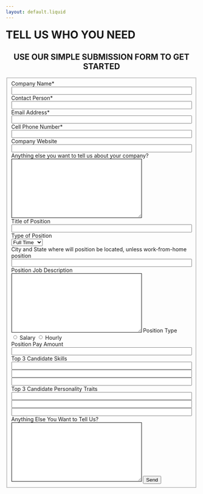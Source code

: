 ```yaml
---
layout: default.liquid
---
```


<style>
  input {width: 100%}
  .form-control {
    background: white;
    border: 1px solid;
  }
</style><div class="container">

<div class="container">
  <h1 class="quick-size-fix" style="margin-top:20px">TELL US WHO YOU NEED</h1>
  <h2 style="text-align: center">USE OUR SIMPLE SUBMISSION FORM TO GET STARTED</h2>
  <div style="display:none; text-align:center;" id="thankyou_message">
  <h2>Thanks for contacting us!
  We will get back to you soon!</h2>
  </div>
  <div role="form" class="wpcf7" id="wpcf7-f5985-p5986-o1" lang="en-US" dir="ltr">
    <form id="gform" action="https://script.google.com/macros/s/AKfycbw_pyPtUQU1oITCRARHy8j1c9OOlXBJnmQ3r6q1/exec" method="post" class="wpcf7-form" novalidate="novalidate">
      <fieldset class="pure-group">
        <div style="display: none;">
          <!--input id must be honeypot or else it wont work-->
          <label class="sr-only">Keep this field blank</label>
          <input title="honeypot" id="honeypot" type="text" name="honeypot" value="" />
          <!--the rest of your form-->
        </div>
        <label for="Company Name">Company Name*</label>
        <br />
        <span class="wpcf7-form-control-wrap CompanyName">
          <input id="Company Name" name="Company Name" type="text" value="" size="40" class="wpcf7-form-control wpcf7-text wpcf7-validates-as-required" aria-required="true" aria-invalid="false" tabindex="0" />
        </span>
        <label for="Contact Person">Contact Person*</label>
        <br />
        <span class="wpcf7-form-control-wrap your-name">
          <input id="Contact Person"type="text" name="Contact Person" value="" size="40" class="wpcf7-form-control wpcf7-text wpcf7-validates-as-required   " aria-required="true" aria-invalid="false" tabindex="0" />
        </span>
        <label for="email">Email Address*</label>
        <br />
        <span class="wpcf7-form-control-wrap your-email">
          <input id="email" type="email" name="email" value="" size="40" class="wpcf7-form-control wpcf7-text wpcf7-email wpcf7-validates-as-required wpcf7-validates-as-email" aria-required="true" aria-invalid="false" tabindex="0" />
        </span>
        <label for="Cell Phone">Cell Phone Number*</label>
        <br />
        <span class="wpcf7-form-control-wrap tel-186">
          <input id = "Cell Phone" type="tel" name="Cell Phone" value="" size="40" class="wpcf7-form-control wpcf7-text wpcf7-tel wpcf7-validates-as-required wpcf7-validates-as-tel" aria-required="true" aria-invalid="false" tabindex="0" />
        </span>
        <label for="Company Website">Company Website</label>
        <br />
        <span class="wpcf7-form-control-wrap website">
          <input id="Company Website" type="text" name="Company Website" value="" size="40" class="wpcf7-form-control wpcf7-text" aria-invalid="false" tabindex="0" />
        </span>
        <label for="About Your Company">Anything else you want to tell us about your company?</label>
        <br />
        <span class="wpcf7-form-control-wrap AboutYourCompany">
          <textarea id="About Your Company" name="About Your Company" cols="40" rows="10" class="wpcf7-form-control wpcf7-textarea form-control" aria-invalid="false" tabindex="0"></textarea>
        </span>
        <br />
        <label for="Position Title">Title of Position</label>
        <br />
        <span class="wpcf7-form-control-wrap Position">
          <input id="Position Title" type="text" name="Position Title" value="" size="40" class="wpcf7-form-control wpcf7-text" aria-invalid="false" tabindex="0" />
        </span>
        <label for="Position Type">Type of Position</label>
        <br />
        <span class="wpcf7-form-control-wrap PositionType">
          <select id="Position Type" name="Position Type" class="wpcf7-form-control wpcf7-select" aria-invalid="false" tabindex="0">
            <option value="Full Time" tabindex="0">Full Time</option>
            <option value="Part Time" tabindex="0">Part Time</option>
            <option value="Freelance" tabindex="0">Freelance</option>
          </select>
        </span>
        <br />
        <label for="City and State">City and State where will position be located, unless work-from-home position</label>
        <br />
        <span class="wpcf7-form-control-wrap CityState">
          <input id = "City and State" type="text" name="City State" value="" size="40" class="wpcf7-form-control wpcf7-text" aria-invalid="false" tabindex="0" />
        </span>
        <label for="Job Description">Position Job Description</label>
        <br />
        <span class="wpcf7-form-control-wrap JobDescription">
          <textarea id="Job Description" name="Job Description" cols="40" rows="10" class="wpcf7-form-control wpcf7-textarea form-control" aria-invalid="false" tabindex="0"></textarea>
        </span>
        <label>Position Type</label>
        <br />
        <span class="wpcf7-form-control-wrap radio-561">
          <span class="wpcf7-form-control wpcf7-radio">
            <span class="wpcf7-list-item first">
              <input title="Salary Button"type="radio" name="Pay Type" value="Salary" tabindex="0" style="width:10px" />
              <span class="wpcf7-list-item-label">Salary</span>
            </span>
            <span class="wpcf7-list-item last">
              <input title = "Hourly button"type="radio" name="Pay Type" value="Hourly" tabindex="0" style="width:10px"/>
              <span class="wpcf7-list-item-label">Hourly</span>
            </span>
          </span>
        </span>
        <br />
        <label for ="Pay Amount">Position Pay Amount</label>
        <br />
        <span class="wpcf7-form-control-wrap PayAmount">
          <input id="Pay Amount" type="text" name="Pay Amount" value="" size="40" class="wpcf7-form-control wpcf7-text" aria-invalid="false"  tabindex="0"/>
        </span>
        <label for ="Candidate Skills">Top 3 Candidate Skills</label>
        <br />
        <span class="wpcf7-form-control-wrap Skill1">
          <input title="Skill1" type="text" name="Skill1" value="" size="40" class="wpcf7-form-control wpcf7-text" aria-invalid="false"  tabindex="0"/>
        </span>
        <span class="wpcf7-form-control-wrap Skill2">
          <input title="Skill2" type="text" name="Skill2" value="" size="40" class="wpcf7-form-control wpcf7-text" aria-invalid="false" tabindex="0" />
        </span>
        <span class="wpcf7-form-control-wrap Skill3">
          <input title="Skill3" type="text" name="Skill3" value="" size="40" class="wpcf7-form-control wpcf7-text" aria-invalid="false" tabindex="0" />
        </span>
        <label for="Candidate Traits">Top 3 Candidate Personality Traits
        <br />
        <span class="wpcf7-form-control-wrap Trait1">
          <input title="Trait1"type="text" name="Trait1" value="" size="40" class="wpcf7-form-control wpcf7-text" aria-invalid="false"  tabindex="0"/>
        </span>
        <span class="wpcf7-form-control-wrap Trait2">
          <input title="Trait2"type="text" name="Trait2" value="" size="40" class="wpcf7-form-control wpcf7-text" aria-invalid="false"  tabindex="0"/>
        </span>
        <span class="wpcf7-form-control-wrap Trait3">
          <input title="Trait3"type="text" name="Trait3" value="" size="40" class="wpcf7-form-control wpcf7-text" aria-invalid="false"  tabindex="0"/>
        </span>
        <label for="Anything Else">Anything Else You Want to Tell Us?</label>
        <br />
        <span class="wpcf7-form-control-wrap AnythingElse">
          <textarea id="Anything Else" name="Anything Else" cols="40" rows="10" class="wpcf7-form-control wpcf7-textarea form-control" aria-invalid="false" tabindex="0"></textarea>
        </span>
        <input type="submit" value="Send" class="wpcf7-form-control wpcf7-submit btn tsg-btn quick-btn-fix"  tabindex="0" style="width: 10%"/>
      </fieldset>
      <div class="wpcf7-response-output wpcf7-display-none"></div>
    </form>
  </div>
</div>

<script data-cfasync="false" type="text/javascript" src="/js/form-submission-handler.js"></script>
